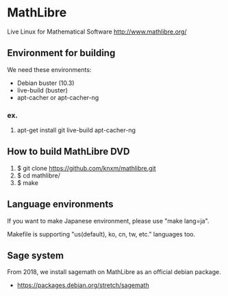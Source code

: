 # MathLibre

Live Linux for Mathematical Software
http://www.mathlibre.org/
 
## Environment for building
We need these environments:
* Debian buster (10.3)
* live-build (buster)
* apt-cacher or apt-cacher-ng

### ex.
1. apt-get install git live-build apt-cacher-ng

## How to build MathLibre DVD

1. $ git clone https://github.com/knxm/mathlibre.git
1. $ cd mathlibre/
1. $ make

## Language environments
If you want to make Japanese environment,
please use "make lang=ja".

Makefile is supporting "us(default), ko, cn, tw, etc." languages too.

## Sage system
From 2018, we install sagemath on MathLibre as an official debian package.
* https://packages.debian.org/stretch/sagemath

